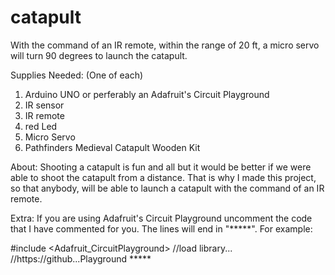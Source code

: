 # catapult
With the command of an IR remote, within the range of 20 ft, a micro servo will turn 90 degrees to launch the catapult.

Supplies Needed: (One of each)

1. Arduino UNO or perferably an Adafruit's Circuit Playground 
2. IR sensor 
3. IR remote
4. red Led
5. Micro Servo
6. Pathfinders Medieval Catapult Wooden Kit 

About:
Shooting a catapult is fun and all but it would be better if we were able to shoot the catapult from a distance. That is why I made this project, so that anybody, will be able to launch a catapult with the command of an IR remote.

Extra: 
If you are using Adafruit's Circuit Playground uncomment the code that I have commented for you. The lines will end in "*****". For example:

#include <Adafruit_CircuitPlayground>      //load library... //https://github...Playground  *****
